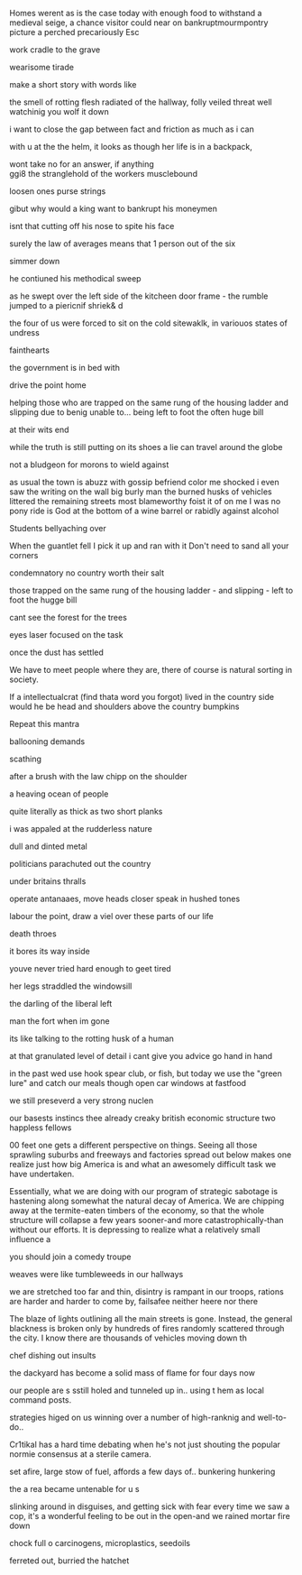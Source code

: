 Homes werent as is the case today with enough food to withstand a medieval seige, a chance visitor could near on bankruptmourmpontry 
picture a perched precariously Esc

work cradle to the grave

wearisome tirade


make a short story with words like

the smell of rotting flesh radiated of the hallway, folly veiled threat
well watchinig you wolf it down

i want to close the gap between fact and friction as much as i can 

with u at the the helm, it looks as though her life is in a backpack, 

wont take no for an answer, 
if anything  
ggi8
the stranglehold of the workers 
musclebound

loosen ones purse strings

gibut why would a king want to bankrupt his moneymen

isnt that cutting off his nose to spite his face

surely the law of averages means that 1 person out of the six

simmer down


he contiuned his methodical sweep

as he swept over the left side of the  kitcheen door frame - the rumble jumped to a piericnif shriek& d

the four of us were forced to sit on the cold sitewaklk, in variouos states of undress

fainthearts

the government is in bed with

drive the point home

helping those who are trapped on the same rung of the housing ladder and slipping due to benig unable to... being left to foot the often huge bill

at their wits end

while the truth is still putting on its shoes  a lie can travel around the globe

not a bludgeon for morons to wield against

as usual the town is abuzz with gossip
befriend
color me shocked
i even saw the writing on the wall
big burly man
the burned husks of vehicles littered the remaining streets
most blameworthy
foist it of on me
I was no pony ride
is God at the bottom of a wine barrel or 
rabidly against alcohol

Students bellyaching over

When the guantlet fell I pick it up and ran with it
Don't need to sand all your corners

condemnatory
no country worth their salt

those trapped on the same rung of the housing ladder - and slipping - left to foot the hugge bill 

cant see the forest for the trees

eyes laser focused on the task

once the dust has settled

We have to meet people where they are, there of course is natural sorting in society.

If a intellectualcrat (find thata word you forgot) lived in the country side would he be head and shoulders above the country bumpkins

Repeat this mantra

ballooning demands

scathing

after a brush with the law chipp on the shoulder

a heaving ocean of people

quite literally as thick as two short planks 

i was appaled at the rudderless nature

dull and dinted metal

politicians parachuted out the country

under britains thralls

operate antanaaes, move heads closer speak in hushed tones

labour the point, draw a viel over these parts of our life

death throes

it bores its way inside

youve never tried hard enough to geet tired

her legs straddled the windowsill

the darling of the liberal left

man the fort when im gone

its like talking to the rotting husk of a human

at that granulated level of detail i cant give you advice
go hand in hand

in the past wed use hook spear club, or fish, but today we use the "green lure" and catch our meals though open car windows at fastfood

we still preseverd a  very strong nuclen

our basests instincs
thee already creaky british economic structure
two happless fellows

00 feet one gets a different perspective on things. Seeing all those sprawling suburbs and freeways and factories spread out below makes one realize just how big America is and what an awesomely difficult task we have undertaken.

Essentially, what we are doing with our program of strategic sabotage is hastening along somewhat the natural decay of America. We are chipping away at the termite-eaten timbers of the economy, so that the whole structure will collapse a few years sooner-and more catastrophically-than without our efforts. It is depressing to realize what a relatively small influence a

you should join a comedy troupe

weaves were like tumbleweeds in our hallways

we are stretched too far and thin, disintry is rampant  in our troops, rations are harder and harder to come by,
failsafee
neither heere nor there

The blaze of lights outlining all the main streets is gone. Instead, the general blackness is broken only by hundreds of fires randomly scattered through the city. I know there are thousands of vehicles moving down th

chef dishing out insults

the dackyard has become a solid mass of flame for four days now

our people are s sstill holed and tunneled up in.. using t hem as local command posts.

strategies higed on us winning over a number of high-ranknig and well-to-do.. 

Cr1tikal has a hard time debating when he's not just shouting the popular normie consensus at a sterile camera.

set afire, large stow of fuel, affords a few days of..
 bunkering hunkering



the a rea became untenable for u s

slinking around in disguises, and getting sick with fear every time we saw a cop, it's a wonderful feeling to be out in the open-and
we rained mortar fire down

chock full o carcinogens, microplastics, seedoils

ferreted out, burried the hatchet

